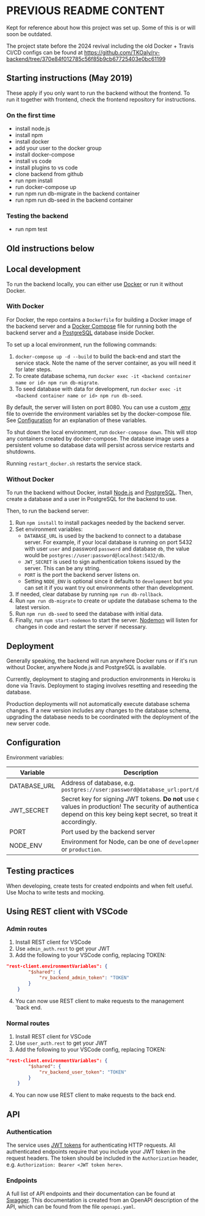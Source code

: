 # PREVIOUS README CONTENT

Kept for reference about how this project was set up. Some of this is or will soon be outdated.

The project state before the 2024 revival including the old Docker + Travis CI/CD configs can be found at
https://github.com/TKOaly/rv-backend/tree/370e84f012785c56f85b9cb67725403e0bc61199

## Starting instructions (May 2019)

These apply if you only want to run the backend without the frontend. To run it together with frontend, check the frontend repository for instructions.

### On the first time

-   install node.js
-   install npm
-   install docker
-   add your user to the docker group
-   install docker-compose
-   install vs code
-   install plugins to vs code
-   clone backend from github
-   run npm install
-   run docker-compose up
-   run npm run db-migrate in the backend container
-   run npm run db-seed in the backend container

### Testing the backend

-   run npm test

## Old instructions below

## Local development

To run the backend locally, you can either use [Docker](https://wwww.docker.com) or run it without Docker.

### With Docker

For Docker, the repo contains a `Dockerfile` for building a Docker image of the backend server and a [Docker Compose](https://docs.docker.com/compose) file for running both the backend server and a [PostgreSQL](https://www.postgresql.org) database inside Docker.

To set up a local environment, run the following commands:

1. `docker-compose up -d --build` to build the back-end and start the service stack. Note the name of the server container, as you will need it for later steps.
2. To create database schema, run `docker exec -it <backend container name or id> npm run db-migrate`.
3. To seed database with data for development, run `docker exec -it <backend container name or id> npm run db-seed`.

By default, the server will listen on port 8080. You can use a custom [.env](.env) file to override the environment variables set by the docker-compose file. See [Configuration](#configuration) for an explanation of these variables.

To shut down the local environment, run `docker-compose down`. This will stop any containers created by docker-compose. The database image uses a persistent volume so database data will persist across service restarts and shutdowns.

Running `restart_docker.sh` restarts the service stack.

### Without Docker

To run the backend without Docker, install [Node.js](https://nodejs.org) and [PostgreSQL](https://www.postgresql.org). Then, create a database and a user in PostgreSQL for the backend to use.

Then, to run the backend server:

1. Run `npm install` to install packages needed by the backend server.
2. Set environment variables:
    - `DATABASE_URL` is used by the backend to connect to a database server. For example, if your local database is running on port 5432 with user `user` and password `password` and database `db`, the value would be `postgres://user:password@localhost:5432/db`.
    - `JWT_SECRET` is used to sign authentication tokens issued by the server. This can be any string.
    - `PORT` is the port the backend server listens on.
    - Setting `NODE_ENV` is optional since it defaults to `development` but you can set it if you want try out environments other than development.
3. If needed, clear database by running `npm run db-rollback`.
4. Run `npm run db-migrate` to create or update the database schema to the latest version.
5. Run `npm run db-seed` to seed the database with initial data.
6. Finally, run `npm start-nodemon` to start the server. [Nodemon](https://github.com/remy/nodemon) will listen for changes in code and restart the server if necessary.

## Deployment

Generally speaking, the backend will run anywhere Docker runs or if it's run without Docker, anywhere Node.js and PostgreSQL is available.

Currently, deployment to staging and production environments in Heroku is done via Travis. Deployment to staging involves resetting and reseeding the database.

Production deployments will not automatically execute database schema changes. If a new version includes any changes to the database schema, upgrading the database needs to be coordinated with the deployment of the new server code.

## Configuration

Environment variables:

| Variable     | Description                                                                                                                                                                        |
| ------------ | ---------------------------------------------------------------------------------------------------------------------------------------------------------------------------------- |
| DATABASE_URL | Address of database, e.g. `postgres://user:password@database_url:port/database`                                                                                                    |
| JWT_SECRET   | Secret key for signing JWT tokens. **Do not** use default values in production! The security of authentication will depend on this key being kept secret, so treat it accordingly. |
| PORT         | Port used by the backend server                                                                                                                                                    |
| NODE_ENV     | Environment for Node, can be one of `development`, `test` or `production`.                                                                                                         |

## Testing practices

When developing, create tests for created endpoints and when felt useful. Use Mocha to write tests and mocking.

## Using REST client with VSCode

### Admin routes

1. Install REST client for VSCode
2. Use `admin_auth.rest` to get your JWT
3. Add the following to your VSCode config, replacing TOKEN:

```json
"rest-client.environmentVariables": {
        "$shared": {
            "rv_backend_admin_token": "TOKEN"
        }
    }
```

4. You can now use REST client to make requests to the management 'back end.

### Normal routes

1. Install REST client for VSCode
2. Use `user_auth.rest` to get your JWT
3. Add the following to your VSCode config, replacing TOKEN:

```json
"rest-client.environmentVariables": {
        "$shared": {
            "rv_backend_user_token": "TOKEN"
        }
    }
```

4. You can now use REST client to make requests to the back end.

## API

### Authentication

The service uses [JWT tokens](https://jwt.io) for authenticating HTTP requests. All authenticated endpoints require that you include your JWT token in the request headers. The token should be included in the `Authorization` header, e.g. `Authorization: Bearer <JWT token here>`.

### Endpoints

A full list of API endpoints and their documentation can be found at
[Swagger](https://app.swaggerhub.com/apis-docs/TKOaly/Ruokavalitys/1.1#/).
This documentation is created from an OpenAPI description of the API,
which can be found from the file `openapi.yaml`.
